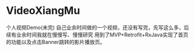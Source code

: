 # VideoXiangMu
个人视频Demo(未完)
自己业余时间做的一个视频，还没有写完，先写这么多，后续有业余时间我就在慢慢写、慢慢研究
用到了MVP+Retrofit+RxJava实现了首页的功能以及点击Banner跳转的影片播放页。
